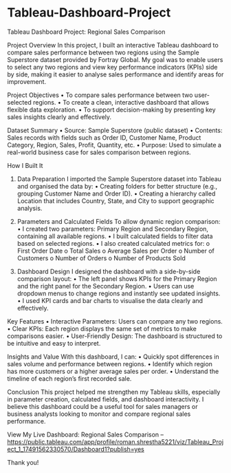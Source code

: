 # Tableau-Dashboard-Project

Tableau Dashboard Project: Regional Sales Comparison

Project Overview
In this project, I built an interactive Tableau dashboard to compare sales performance between two regions using the Sample Superstore dataset provided by Fortray Global. My goal was to enable users to select any two regions and view key performance indicators (KPIs) side by side, making it easier to analyse sales performance and identify areas for improvement.

Project Objectives
•	To compare sales performance between two user-selected regions.
•	To create a clean, interactive dashboard that allows flexible data exploration.
•	To support decision-making by presenting key sales insights clearly and effectively.

Dataset Summary
•	Source: Sample Superstore (public dataset)
•	Contents: Sales records with fields such as Order ID, Customer Name, Product Category, Region, Sales, Profit, Quantity, etc.
•	Purpose: Used to simulate a real-world business case for sales comparison between regions.

How I Built It

1. Data Preparation
I imported the Sample Superstore dataset into Tableau and organised the data by:
•	Creating folders for better structure (e.g., grouping Customer Name and Order ID).
•	Creating a hierarchy called Location that includes Country, State, and City to support geographic analysis.

2. Parameters and Calculated Fields
To allow dynamic region comparison:
•	I created two parameters: Primary Region and Secondary Region, containing all available regions.
•	I built calculated fields to filter data based on selected regions.
•	I also created calculated metrics for:
o	First Order Date
o	Total Sales
o	Average Sales per Order
o	Number of Customers
o	Number of Orders
o	Number of Products Sold

3. Dashboard Design
I designed the dashboard with a side-by-side comparison layout:
•	The left panel shows KPIs for the Primary Region and the right panel for the Secondary Region.
•	Users can use dropdown menus to change regions and instantly see updated insights.
•	I used KPI cards and bar charts to visualise the data clearly and effectively.

Key Features
•	Interactive Parameters: Users can compare any two regions.
•	Clear KPIs: Each region displays the same set of metrics to make comparisons easier.
•	User-Friendly Design: The dashboard is structured to be intuitive and easy to interpret.

Insights and Value
With this dashboard, I can:
•	Quickly spot differences in sales volume and performance between regions.
•	Identify which region has more customers or a higher average sales per order.
•	Understand the timeline of each region’s first recorded sale.

Conclusion
This project helped me strengthen my Tableau skills, especially in parameter creation, calculated fields, and dashboard interactivity. I believe this dashboard could be a useful tool for sales managers or business analysts looking to monitor and compare regional sales performance.

View My Live Dashboard:
Regional Sales Comparison – https://public.tableau.com/app/profile/roman.shrestha5221/viz/Tableau_Project_1_17491562330570/Dashboard1?publish=yes



Thank you!
